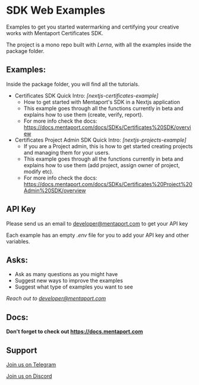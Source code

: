 # SDK Web Examples
Examples to get you started watermarking and certifying your creative works with Mentaport Certificates SDK.

The project is a mono repo built with *Lerna*, with all the examples inside the package folder.


## Examples:
Inside the package folder, you will find all the tutorials.
- Certificates SDK Quick Intro: *[nextjs-certificates-example]*
  - How to get started with Mentaport's SDK in a Nextjs application
  - This example goes through all the functions currently in beta and explains how to use them (create, verify, report).
  - For more info check the docs: https://docs.mentaport.com/docs/SDKs/Certificates%20SDK/overview
- Certificates Project Admin SDK Quick Intro: *[nextjs-projects-example]*
   - If you are a Project admin, this is how to get started creating projects and managing them for your users.
    - This example goes through all the functions currently in beta and explains how to use them (add project, assign owner of project, modify etc).
  - For more info check the docs: https://docs.mentaport.com/docs/SDKs/Certificates%20Project%20Admin%20SDK/overview

## API Key
Please send us an email to developer@mentaport.com to get your API key

Each example has an empty *.env* file for you to add your API key and other variables.

## Asks:
- Ask as many questions as you might have
- Suggest new ways to improve the examples
- Suggest what type of examples you want to see

*Reach out to developer@mentaport.com*

## Docs:
**Don't forget to check out https://docs.mentaport.com**

## Support
[Join us on Telegram](https://t.me/+JtMHlFyUaJwwY2Nh)

[Join us on Discord](https://discord.gg/cU8ERmAMKZ)
